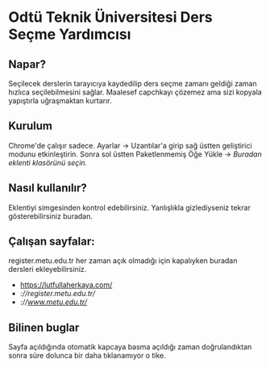 # Odtü Teknik Üniversitesi Ders Seçme Yardımcısı

## Napar? ##

Seçilecek derslerin tarayıcıya kaydedilip ders seçme zamanı geldiği zaman hızlıca seçilebilmesini sağlar. Maalesef capchkayı çözemez ama sizi kopyala yapıştırla uğraşmaktan kurtarır.

## Kurulum ##
Chrome'de çalışır sadece. Ayarlar -> Uzantılar'a girip sağ üstten geliştirici modunu etkinleştirin. Sonra sol üstten Paketlenmemiş Öğe Yükle -> *Buradan eklenti klasörünü seçin.*

## Nasıl kullanılır? ##

Eklentiyi simgesinden kontrol edebilirsiniz. Yanlışlıkla gizlediyseniz tekrar gösterebilirsiniz buradan.

## Çalışan sayfalar: ##
register.metu.edu.tr her zaman açık olmadığı için kapalıyken buradan dersleri ekleyebilirsiniz.
- https://lutfullaherkaya.com/
- *://register.metu.edu.tr/*
- *://www.metu.edu.tr/*

## Bilinen buglar ##
Sayfa açıldığında otomatik kapcaya basma açıldığı zaman doğrulandıktan sonra süre dolunca bir daha tıklanamıyor o tike. 